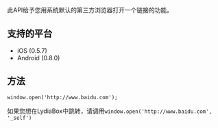 此API给予您用系统默认的第三方浏览器打开一个链接的功能。

## 支持的平台
* iOS (0.5.7)
* Android (0.8.0)

## 方法
```
window.open('http://www.baidu.com');
```
如果您想在LydiaBox中跳转，请调用`window.open('http://www.baidu.com', '_self')`
